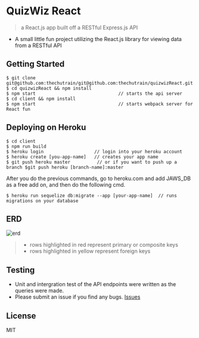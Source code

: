# QuizWiz React
<!--[![Build Status](https://travis-ci.org/thechutrain/quizwiz.svg?branch=master)](https://travis-ci.org/thechutrain/quizwiz)-->
> a React.js app built off a RESTful Express.js API

- A small little fun project utilizing the React.js library for viewing data from a RESTful API


## Getting Started
```
$ git clone git@github.com:thechutrain/git@github.com:thechutrain/quizwizReact.git
$ cd quizwizReact && npm install
$ npm start                               // starts the api server
$ cd client && npm install
$ npm start                               // starts webpack server for React fun
```

## Deploying on Heroku

```
$ cd client 
$ npm run build
$ heroku login                   // login into your heroku account
$ heroku create [you-app-name]   // creates your app name
$ git push heroku master          // or if you want to push up a branch $git push heroku [branch-name]:master
```

After you do the previous commands, go to heroku.com and add JAWS_DB as a free add on, and then do the following cmd.

```
$ heroku run sequelize db:migrate --app [your-app-name]  // runs migrations on your database
```

## ERD

![erd](.notes/quizwizERD1.png)
> - rows highlighted in red represent primary or composite keys
> - rows highlighted in yellow represent foreign keys


## Testing
- Unit and intergration test of the API endpoints were written as the queries were made.
- Please submit an issue if you find any bugs. [Issues](https://github.com/thechutrain/quizwiz/issues)


## License
MIT